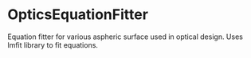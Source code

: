 # OpticsEquationFitter
Equation fitter for various aspheric surface used in optical design. Uses lmfit library to fit equations.
